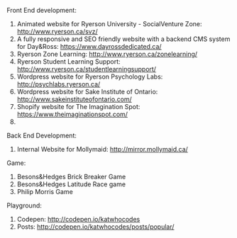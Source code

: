 
Front End development:

1. Animated website for Ryerson University - SocialVenture Zone: http://www.ryerson.ca/svz/
2. A fully responsive and SEO friendly website with a backend CMS system for Day&Ross: https://www.dayrossdedicated.ca/
3. Ryerson Zone Learning: http://www.ryerson.ca/zonelearning/
4. Ryerson Student Learning Support: http://www.ryerson.ca/studentlearningsupport/
5. Wordpress website for Ryerson Psychology Labs: http://psychlabs.ryerson.ca/
6. Wordpress website for Sake Institute of Ontario: http://www.sakeinstituteofontario.com/
7. Shopify website for The Imagination Spot: https://www.theimaginationspot.com/
8. 

Back End Development:

1. Internal Website for Mollymaid: http://mirror.mollymaid.ca/

Game: 

1. Besons&Hedges Brick Breaker Game
2. Besons&Hedges Latitude Race game
3. Philip Morris Game


Playground:

1. Codepen: http://codepen.io/katwhocodes 
2. Posts: http://codepen.io/katwhocodes/posts/popular/ 
